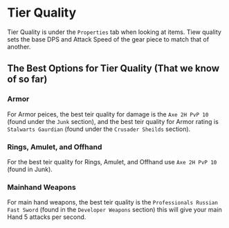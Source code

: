 # Tier Quality
Tier Quality is under the `Properties` tab when looking at items. Tiew quality sets the base DPS and Attack Speed of the gear piece to match that of another.

## The Best Options for Tier Quality (That we know of so far)

### Armor
For Armor peices, the best teir quality for damage is the `Axe 2H PvP 10` (found under the `Junk` section), and the best teir quality for Armor rating is `Stalwarts Gaurdian` (found under the `Crusader Sheilds` section).

### Rings, Amulet, and Offhand
For the best teir quality for Rings,  Amulet, and Offhand use `Axe 2H PvP 10` (found in Junk).

### Mainhand Weapons
For main hand weapons, the best teir quality is the `Professionals Russian Fast Sword` (found in the `Developer Weapons` section) this will give your main Hand 5 attacks per second.

